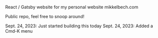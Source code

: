 React / Gatsby website for my personal website mikkelbech.com

Public repo, feel free to snoop around!

Sept. 24, 2023: Just started building this today
Sept. 24, 2023: Added a Cmd-K menu
